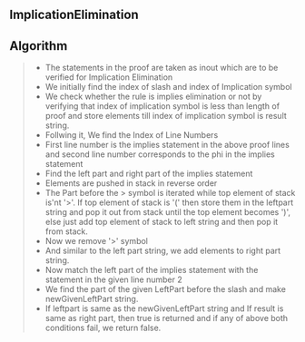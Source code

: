 ## ImplicationElimination

## Algorithm

>
> - The statements in the proof are taken as inout which are to be verified for Implication Elimination 
> - We initially find the index of slash and index of Implication symbol
> - We check whether the rule is implies elimination or not by verifying that index of implication symbol is less than length of proof and store elements till index of implication symbol is result string.
> - Follwing it, We find the Index of Line Numbers
> - First line number is the implies statement in the above proof lines and second line number corresponds to the phi in the implies statement
> - Find the left part and right part of the implies statement
> - Elements are pushed in stack in reverse order
> - The Part  before the > symbol  is iterated while top element of stack is'nt '>'. If top element of stack is '(' then store them in the leftpart string and pop it out from stack until the top element becomes ')', else just add top element of stack to left string and then pop it from stack.
> - Now we remove '>' symbol
> - And similar to the left part string, we add elements to right part string.
> - Now match the left part of the implies statement with the statement in the given line number 2
> - We find the part of the given LeftPart before the slash and make newGivenLeftPart string.
> - If leftpart is same as the newGivenLeftPart string and If result is same as right part, then true is returned and if any of above both conditions fail, we return false.